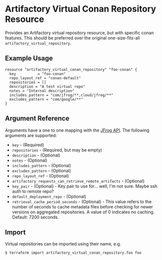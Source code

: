 # Artifactory Virtual Conan Repository Resource

Provides an Artifactory virtual repository resource, but with specific conan features. This should be preferred over the original
one-size-fits-all `artifactory_virtual_repository`. 

## Example Usage

```hcl
resource "artifactory_virtual_conan_repository" "foo-conan" {
  key          = "foo-conan"
  repo_layout_ref = "conan-default"
  repositories = []
  description = "A test virtual repo"
  notes = "Internal description"
  includes_pattern = "com/jfrog/**,cloud/jfrog/**"
  excludes_pattern = "com/google/**"
}
```

## Argument Reference

Arguments have a one to one mapping with the [JFrog API](https://www.jfrog.com/confluence/display/RTF/Repository+Configuration+JSON). The following arguments are supported:

* `key` - (Required)
* `repositories` - (Required, but may be empty)
* `description` - (Optional)
* `notes` - (Optional)
* `includes_pattern` - (Optional)
* `excludes_pattern` - (Optional)
* `repo_layout_ref` - (Optional)
* `artifactory_requests_can_retrieve_remote_artifacts` - (Optional)
* `key_pair` - (Optional) - Key pair to use for... well, I'm not sure. Maybe ssh auth to remote repo?
* `default_deployment_repo` - (Optional)
* `retrieval_cache_period_seconds` - (Optional) - This value refers to the number of seconds to cache metadata files before checking for newer versions on aggregated repositories. A value of 0 indicates no caching. Default: 7200 seconds.

## Import

Virtual repositories can be imported using their name, e.g.

```
$ terraform import artifactory_virtual_conan_repository.foo foo
```
